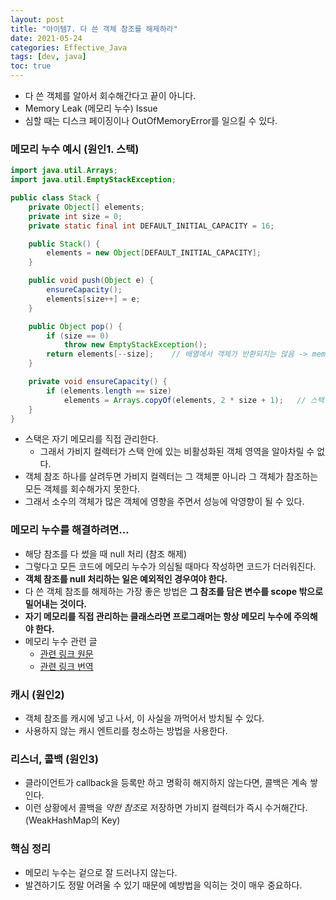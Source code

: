 ```yaml
---
layout: post
title: "아이템7. 다 쓴 객체 참조를 해제하라"
date: 2021-05-24
categories: Effective_Java
tags: [dev, java]
toc: true
---
```



- 다 쓴 객체를 알아서 회수해간다고 끝이 아니다.
- Memory Leak (메모리 누수) Issue
- 심할 때는 디스크 페이징이나 OutOfMemoryError를 일으킬 수 있다.

### 메모리 누수 예시 (원인1. 스택)

```java
import java.util.Arrays;
import java.util.EmptyStackException;

public class Stack {
    private Object[] elements;
    private int size = 0;
    private static final int DEFAULT_INITIAL_CAPACITY = 16;

    public Stack() {
        elements = new Object[DEFAULT_INITIAL_CAPACITY];
    }

    public void push(Object e) {
        ensureCapacity();
        elements[size++] = e;
    }

    public Object pop() {
        if (size == 0)
            throw new EmptyStackException();
        return elements[--size];    // 배열에서 객체가 반환되지는 않음 -> memory leak
    }

    private void ensureCapacity() {
        if (elements.length == size)
            elements = Arrays.copyOf(elements, 2 * size + 1);   // 스택이 커짐
    }
}
```

- 스택은 자기 메모리를 직접 관리한다.
    - 그래서 가비지 컬렉터가 스택 안에 있는 비활성화된 객체 영역을 알아차릴 수 없다.
- 객체 참조 하나를 살려두면 가비지 컬렉터는 그 객체뿐 아니라 그 객체가 참조하는 모든 객체를 회수해가지 못한다.
- 그래서 소수의 객체가 많은 객체에 영향을 주면서 성능에 악영향이 될 수 있다.

### 메모리 누수를 해결하려면...

- 해당 참조를 다 썼을 때 null 처리 (참조 해제)
- 그렇다고 모든 코드에 메모리 누수가 의심될 때마다 작성하면 코드가 더러워진다.
- **객체 참조를 null 처리하는 일은 예외적인 경우여야 한다.**
- 다 쓴 객체 참조를 해제하는 가장 좋은 방법은 **그 참조를 담은 변수를 scope 밖으로 밀어내는 것이다.**
- **자기 메모리를 직접 관리하는 클래스라면 프로그래머는 항상 메모리 누수에 주의해야 한다.**
- 메모리 누수 관련 글
    - [관련 링크 원문](https://www.infoworld.com/article/2071737/plug-memory-leaks-in-enterprise-java-applications.html)
    - [관련 링크 번역](https://itdar.tistory.com/131)

### 캐시 (원인2)
- 객체 참조를 캐시에 넣고 나서, 이 사실을 까먹어서 방치될 수 있다.
- 사용하지 않는 캐시 엔트리를 청소하는 방법을 사용한다.

### 리스너, 콜백 (원인3)
- 클라이언트가 callback을 등록만 하고 명확히 해지하지 않는다면, 콜백은 계속 쌓인다.
- 이런 상황에서 콜백을 *약한 참조*로 저장하면 가비지 컬렉터가 즉시 수거해간다. (WeakHashMap의 Key)

### 핵심 정리
- 메모리 누수는 겉으로 잘 드러나지 않는다.
- 발견하기도 정말 어려울 수 있기 때문에 예방법을 익히는 것이 매우 중요하다.
